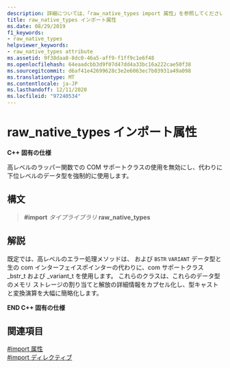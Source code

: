 ```yaml
---
description: 詳細については、「raw_native_types import 属性」を参照してください。
title: raw_native_types インポート属性
ms.date: 08/29/2019
f1_keywords:
- raw_native_types
helpviewer_keywords:
- raw_native_types attribute
ms.assetid: 9f38daa8-8dc0-46a5-aff9-f1ff9c1e6f48
ms.openlocfilehash: 64eaadcbb3d9f07d47dd4a33bc16a222cae50f38
ms.sourcegitcommit: d6af41e42699628c3e2e6063ec7b03931a49a098
ms.translationtype: MT
ms.contentlocale: ja-JP
ms.lasthandoff: 12/11/2020
ms.locfileid: "97240534"
---
```

# <a name="raw_native_types-import-attribute"></a>raw_native_types インポート属性

**C++ 固有の仕様**

高レベルのラッパー関数での COM サポートクラスの使用を無効にし、代わりに下位レベルのデータ型を強制的に使用します。

## <a name="syntax"></a>構文

> **#import** *タイプライブラリ* **raw_native_types**

## <a name="remarks"></a>解説

既定では、高レベルのエラー処理メソッドは、 [](../cpp/bstr-t-class.md)および[](../cpp/variant-t-class.md) `BSTR` `VARIANT` データ型と生の com インターフェイスポインターの代わりに、com サポートクラス _bstr_t および _variant_t を使用します。 これらのクラスは、これらのデータ型のメモリ ストレージの割り当てと解放の詳細情報をカプセル化し、型キャストと変換演算を大幅に簡略化します。

**END C++ 固有の仕様**

## <a name="see-also"></a>関連項目

[#import 属性](../preprocessor/hash-import-attributes-cpp.md)\
[#import ディレクティブ](../preprocessor/hash-import-directive-cpp.md)
